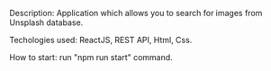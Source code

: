 Description: Application which allows you to search for images from Unsplash database. 

Techologies used: ReactJS, REST API, Html, Css.

How to start: run "npm run start" command.